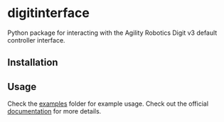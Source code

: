 # digitinterface

Python package for interacting with the Agility Robotics Digit v3 default controller interface.

## Installation

## Usage
Check the [examples](examples) folder for example usage. Check out the official [documentation](documentation) for more details.